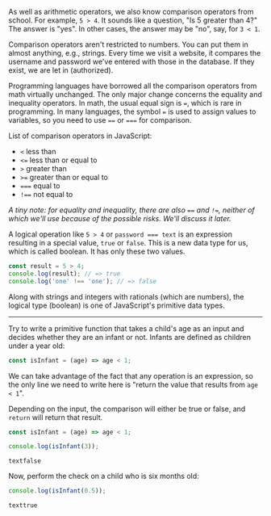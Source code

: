 
As well as arithmetic operators, we also know comparison operators from school. For example, `5 > 4`. It sounds like a question, "Is 5 greater than 4?" The answer is "yes". In other cases, the answer may be "no", say, for `3 < 1`.

Comparison operators aren't restricted to numbers. You can put them in almost anything, e.g., strings. Every time we visit a website, it compares the username and password we've entered with those in the database. If they exist, we are let in (authorized).

Programming languages have borrowed all the comparison operators from math virtually unchanged. The only major change concerns the equality and inequality operators. In math, the usual equal sign is `=`, which is rare in programming. In many languages, the symbol `=` is used to assign values to variables, so you need to use `==` or `===` for comparison.

List of comparison operators in JavaScript:

* `<` less than
* `<=` less than or equal to
* `>` greater than
* `>=` greater than or equal to
* `===` equal to
* `!==` not equal to

_A tiny note: for equality and inequality, there are also `==` and `!=`, neither of which we'll use because of the possible risks. We'll discuss it later._

A logical operation like `5 > 4` or `password === text` is an expression resulting in a special value, `true` or `false`. This is a new data type for us, which is called boolean. It has only these two values.

```javascript
const result = 5 > 4;
console.log(result); // => true
console.log('one' !== 'one'); // => false
```

Along with strings and integers with rationals (which are numbers), the logical type (boolean) is one of JavaScript's primitive data types.

---

Try to write a primitive function that takes a child's age as an input and decides whether they are an infant or not. Infants are defined as children under a year old:

```javascript
const isInfant = (age) => age < 1;
```

We can take advantage of the fact that any operation is an expression, so the only line we need to write here is "return the value that results from `age < 1`".

Depending on the input, the comparison will either be true or false, and `return` will return that result.

```javascript
const isInfant = (age) => age < 1;

console.log(isInfant(3));
```

```textfalse```

Now, perform the check on a child who is six months old:

```javascript
console.log(isInfant(0.5));
```

```texttrue```
